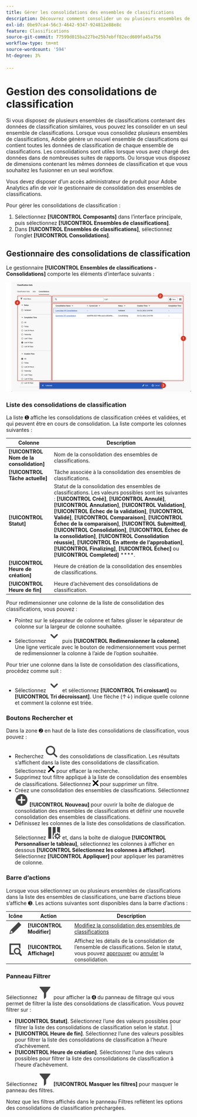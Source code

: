 ```yaml
---
title: Gérer les consolidations des ensembles de classifications
description: Découvrez comment consolider un ou plusieurs ensembles de classifications en un seul ensemble.
exl-id: 0be97ca4-56c3-4642-9347-924812e88e8c
feature: Classifications
source-git-commit: 77599d015ba227be25b7ebff82ecd609fa45a756
workflow-type: tm+mt
source-wordcount: '594'
ht-degree: 3%

---
```


# Gestion des consolidations de classification

Si vous disposez de plusieurs ensembles de classifications contenant des données de classification similaires, vous pouvez les consolider en un seul ensemble de classifications. Lorsque vous consolidez plusieurs ensembles de classifications, Adobe génère un nouvel ensemble de classifications qui contient toutes les données de classification de chaque ensemble de classifications. Les consolidations sont utiles lorsque vous avez chargé des données dans de nombreuses suites de rapports. Ou lorsque vous disposez de dimensions contenant les mêmes données de classification et que vous souhaitez les fusionner en un seul workflow.

Vous devez disposer d’un accès administrateur de produit pour Adobe Analytics afin de voir le gestionnaire de consolidation des ensembles de classifications.



Pour gérer les consolidations de classification :

1. Sélectionnez **[!UICONTROL Composants]** dans l’interface principale, puis sélectionnez **[!UICONTROL Ensembles de classifications]**.
1. Dans **[!UICONTROL Ensembles de classifications]**, sélectionnez l’onglet **[!UICONTROL Consolidations]**.


## Gestionnaire des consolidations de classification

Le gestionnaire **[!UICONTROL Ensembles de classifications - Consolidations]** comporte les éléments d’interface suivants :

![Jeux de classifications - Gestionnaire de consolidations](assets/classifications-sets-consolidations.png)



### Liste des consolidations de classification

La liste ➊ affiche les consolidations de classification créées et validées, et qui peuvent être en cours de consolidation. La liste comporte les colonnes suivantes :

| Colonne | Description |
|---|---|
| **[!UICONTROL Nom de la consolidation]** | Nom de la consolidation des ensembles de classifications. |
| **[!UICONTROL Tâche actuelle]** | Tâche associée à la consolidation des ensembles de classifications. |
| **[!UICONTROL Statut]** | Statut de la consolidation des ensembles de classifications. Les valeurs possibles sont les suivantes : **[!UICONTROL Créé]**, **[!UICONTROL Annulé]**, **[!UICONTROL Annulation]**, **[!UICONTROL Validation]**, **[!UICONTROL Échec de la validation]**, **[!UICONTROL Validé]**, **[!UICONTROL Comparaison]**, **[!UICONTROL Échec de la comparaison]**, **[!UICONTROL Submitted]**, **[!UICONTROL Consolidation]**, **[!UICONTROL Échec de la consolidation]**, **[!UICONTROL Consolidation réussie]**, **[!UICONTROL En attente de l’approbation]**, **[!UICONTROL Finalizing]**, **[!UICONTROL Échec]** ou **[!UICONTROL Completed]** ****. |
| **[!UICONTROL Heure de création]** | Heure de création de la consolidation des ensembles de classifications. |
| **[!UICONTROL Heure de fin]** | Heure d’achèvement des consolidations de classification. |


Pour redimensionner une colonne de la liste de consolidation des classifications, vous pouvez :

* Pointez sur le séparateur de colonne et faites glisser le séparateur de colonne sur la largeur de colonne souhaitée.
* Sélectionnez ![ChevronDown](/help/assets/icons/ChevronDown.svg) puis **[!UICONTROL Redimensionner la colonne]**. Une ligne verticale avec le bouton de redimensionnement vous permet de redimensionner la colonne à l’aide de l’option souhaitée.

Pour trier une colonne dans la liste de consolidation des classifications, procédez comme suit :

* Sélectionnez ![ChevronDown](/help/assets/icons/ChevronDown.svg) et sélectionnez **[!UICONTROL Tri croissant]** ou **[!UICONTROL Tri décroissant]**. Une flèche (↑↓) indique quelle colonne et comment la colonne est triée.

### Boutons Rechercher et

Dans la zone ➋ en haut de la liste des consolidations de classification, vous pouvez :

* Recherchez ![Rechercher](/help/assets/icons/Search.svg) des consolidations de classification. Les résultats s’affichent dans la liste des consolidations de classification. Sélectionnez ![CrossSize200](/help/assets/icons/CrossSize200.svg) pour effacer la recherche.
* Supprimez tout filtre appliqué à la liste de consolidation des ensembles de classifications. Sélectionnez ![CrossSize100](/help/assets/icons/CrossSize100.svg) pour supprimer un filtre.
* Créez une consolidation des ensembles de classifications. Sélectionnez ![AjouterCercle](/help/assets/icons/AddCircle.svg) **[!UICONTROL Nouveau]** pour ouvrir la boîte de dialogue de consolidation des ensembles de classifications et définir une nouvelle consolidation des ensembles de classifications.
* Définissez les colonnes de la liste des consolidations de classification. Sélectionnez ![ColumnSetting](/help/assets/icons/ColumnSetting.svg) et, dans la boîte de dialogue **[!UICONTROL Personnaliser le tableau]**, sélectionnez les colonnes à afficher en dessous **[!UICONTROL Sélectionnez les colonnes à afficher]**. Sélectionnez **[!UICONTROL Appliquer]** pour appliquer les paramètres de colonne.


### Barre d’actions

Lorsque vous sélectionnez un ou plusieurs ensembles de classifications dans la liste des ensembles de classifications, une barre d’actions bleue s’affiche ➌. Les actions suivantes sont disponibles dans la barre d’actions :

| Icône | Action | Description |
|---|---|---|
| ![Modifier](/help/assets/icons/Edit.svg) | **[!UICONTROL Modifier]** | [Modifiez la consolidation des ensembles de classifications](process.md#edit-a-consolidation) |
| ![ViewDetail](/help/assets/icons/ViewDetail.svg) | **[!UICONTROL Affichage]** | Affichez les détails de la consolidation de l’ensemble de classifications. Selon le statut, vous pouvez [approuver](process.md#approve) ou [annuler](process.md#cancel) la consolidation. |


### Panneau Filtrer

Sélectionnez ![Filtrer](/help/assets/icons/Filter.svg) pour afficher la ➍ du panneau de filtrage qui vous permet de filtrer la liste des consolidations de classification. Vous pouvez filtrer sur :

* **[!UICONTROL Statut]**. Sélectionnez l’une des valeurs possibles pour filtrer la liste des consolidations de classification selon le statut. |
* **[!UICONTROL Heure de fin]**. Sélectionnez l’une des valeurs possibles pour filtrer la liste des consolidations de classification à l’heure d’achèvement.
* **[!UICONTROL Heure de création]**. Sélectionnez l’une des valeurs possibles pour filtrer la liste des consolidations de classification à l’heure d’achèvement.


Sélectionnez ![Filtrer](/help/assets/icons/Filter.svg) **[!UICONTROL Masquer les filtres]** pour masquer le panneau des filtres.

Notez que les filtres affichés dans le panneau Filtres reflètent les options des consolidations de classification préchargées.


<!--

**[!UICONTROL Components]** > **[!UICONTROL Classification sets]** > **[!UICONTROL Consolidations]**

Once a consolidation is run, the original classification sets are removed, with the consolidated classification set taking their place. Click **[!UICONTROL Add]** to [Create a consolidation](process.md).

## Filter classification sets

The left side of the Classification set consolidation manager provides filter settings to locate the desired consolidation. Clicking the filter icon toggles the filter settings visibility. You can filter consolidations by **[!UICONTROL Status]**, **[!UICONTROL Completion time]**, or **[!UICONTROL Creation time]**.

![Classification set consolidation filters](../../assets/classification-set-consolidation-filters.png)

Additional filter options are available above the Classification set consolidation manager columns:

* **[!UICONTROL Search by title]**: Search for consolidations by name.
* **Show/Hide columns**: Toggle visibility for any column besides [!UICONTROL Name].

## Classification set consolidation manager columns

The following columns are available in the Classification set consolidation manager:

* **[!UICONTROL Name]**: The name of the consolidation.
* **[!UICONTROL Current job]**: The current job. 
* **[!UICONTROL Status]**: The status of the consolidation. 
* **[!UICONTROL Creation date]**: The date and time that the consolidation was created.
* **[!UICONTROL Completion date]**: The date and time that the consolidation completed (or failed).

-->
